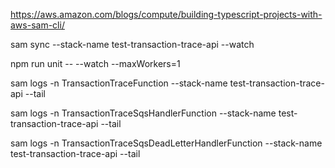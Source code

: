 https://aws.amazon.com/blogs/compute/building-typescript-projects-with-aws-sam-cli/

sam sync --stack-name test-transaction-trace-api --watch

npm run unit -- --watch --maxWorkers=1



sam logs -n TransactionTraceFunction --stack-name test-transaction-trace-api --tail


sam logs -n TransactionTraceSqsHandlerFunction --stack-name test-transaction-trace-api --tail

sam logs -n TransactionTraceSqsDeadLetterHandlerFunction --stack-name test-transaction-trace-api --tail
